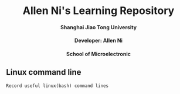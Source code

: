 # <center>Allen Ni's Learning Repository</center>  
#### <center>Shanghai Jiao Tong University</center>
#### <center>Developer: Allen Ni</center>
#### <center>School of Microelectronic</center>

## Linux command line
    Record useful linux(bash) command lines  